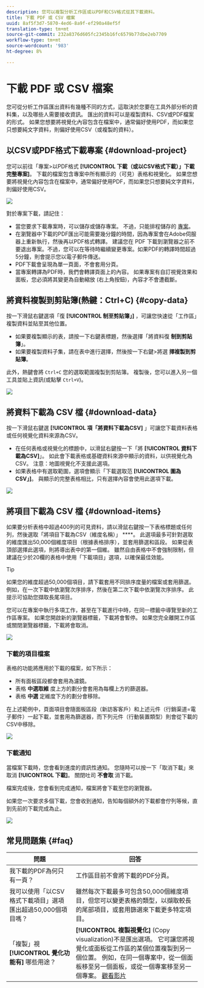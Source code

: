 ```yaml
---
description: 您可以複製分析工作區或以PDF和CSV格式從其下載資料。
title: 下載 PDF 或 CSV 檔案
uuid: 8af5f3d7-5870-4ed6-8a9f-ef290a48ef5f
translation-type: tm+mt
source-git-commit: 232a8376d605fc2345b16fc6579b77dbe2eb7709
workflow-type: tm+mt
source-wordcount: '983'
ht-degree: 8%

---
```



# 下載 PDF 或 CSV 檔案

您可從分析工作區匯出資料有幾種不同的方式，這取決於您要在工具外部分析的資料集，以及哪些人需要接收資訊。 匯出的資料可以是複製資料、CSV或PDF檔案的形式。 如果您想要將視覺化內容包含在檔案中，通常偏好使用PDF，而如果您只想要純文字資料，則偏好使用CSV（或複製的資料）。

## 以CSV或PDF格式下載專案 {#download-project}

您可以前往「專案>以PDF格式 **[!UICONTROL 下載（或以CSV格式下載）」下載完整專案]**。 下載的檔案包含專案中所有顯示的（可見）表格和視覺化。 如果您想要將視覺化內容包含在檔案中，通常偏好使用PDF，而如果您只想要純文字資料，則偏好使用CSV。

![](assets/download-project.png)

對於專案下載，請記住：

* 當您要求下載專案時，可以儲存或儲存專案。 不過，只能排程儲存的 [專案](https://docs.adobe.com/content/help/en/analytics/analyze/analysis-workspace/curate-share/t-schedule-report.html)。
* 在瀏覽器中下載的PDF匯出可能需要幾分鐘的時間，因為專案會在Adobe伺服器上重新執行，然後再以PDF格式轉譯。 建議您在 PDF 下載到瀏覽器之前不要退出專案。不過，您可以在等待時繼續變更專案。如果PDF的轉譯時間超過5分鐘，則會提示您以電子郵件傳送。
* PDF下載會呈現為單一頁面，不會套用分頁。
* 當專案轉譯為PDF時，我們會轉譯頁面上的內容。 如果專案有自訂視覺效果和面板，您必須將其變更為自動縮放 (右上角按鈕)，內容才不會遭截斷。

## 將資料複製到剪貼簿(熱鍵：Ctrl+C) {#copy-data}

按一下滑鼠右鍵選項「復 **[!UICONTROL 制至剪貼簿」]** ，可讓您快速從「工作區」複製資料並貼至其他位置。

* 如果要複製顯示的表，請按一下右鍵表標題，然後選擇「將資料復 **制到剪貼簿**」。
* 如果要複製資料子集，請在表中進行選擇，然後按一下右鍵>將選 **擇複製到剪貼簿**。

此外，熱鍵會將 `Ctrl+C` 您的選取範圍複製到剪貼簿。 複製後，您可以進入另一個工具並貼上資訊(或點擊 `Ctrl+V`)。

![](assets/copy-selection.png)

## 將資料下載為 CSV 檔 {#download-data}

按一下滑鼠右鍵選 **[!UICONTROL 項「將資料下載為CSV]** 」可讓您下載資料表格或任何視覺化資料來源為CSV。

* 在任何表格或視覺化的標題中，以滑鼠右鍵按一下「將 **[!UICONTROL 資料下載為CSV]**」。 如此會下載表格或基礎資料來源中顯示的資料，以供視覺化為CSV。 注意：地圖視覺化不支援此選項。
* 如果表格中有選取範圍，選項會顯示「下載選取范 **[!UICONTROL 圍為CSV」]**。 與顯示的完整表格相比，只有選擇內容會使用此選項下載。

![](assets/download-data-viz.png)

## 將項目下載為 CSV 檔 {#download-items}

如果要分析表格中超過400列的可見資料，請以滑鼠右鍵按一下表格標題或任何列，然後選取「將項目下載為CSV（維度名稱）」 ****。 此選項最多可針對選取的維度匯出50,000個維度項目（根據表格排序），並套用篩選和區段。 如果從表頂部選擇此選項，則將導出表中的第一個維。 雖然自由表格中不會強制限制，但建議在少於20欄的表格中使用「下載項目」選項，以確保最佳效能。

>[!TIP]
>
> 如果您的維度超過50,000個項目，請下載套用不同排序度量的檔案或套用篩選。 例如，在一次下載中依瀏覽次序排序，然後在第二次下載中依瀏覽次序排序。 此提示可協助您擷取長尾項目。

您可以在專案中執行多項工作，甚至在下載進行中時，在同一標籤中導覽至新的工作區專案。 如果您開啟新的瀏覽器標籤，下載將會暫停。 如果您完全離開工作區或關閉瀏覽器標籤，下載將會取消。

![](assets/download-items.png)

### 下載的項目檔案

表格的功能將應用於下載的檔案，如下所示：

* 所有面板區段都會套用為濾鏡。
* 表格 **中選取維** 度上方的劃分會套用為每欄上方的篩選器。
* 表格 **中選** 定維度下方的劃分會移除。

在上述範例中，頁面項目會隨面板區段（新訪客客戶）和上述元件（行銷渠道=電子郵件）一起下載，並套用為篩選器，而下列元件（行動裝置類型）則會從下載的CSV中移除。

![](assets/downloaded-file.png)

### 下載通知

當檔案下載時，您會看到進度的資訊性通知。 您隨時可以按一下「取消下載」來取消 **[!UICONTROL 下載]**。 關閉吐司 **不會取** 消下載。

檔案完成後，您會看到完成通知，檔案將會下載至您的瀏覽器。

如果您一次要求多個下載，您會收到通知，告知每個額外的下載都會佇列等候，直到先前的下載完成為止。

![](assets/toast.png)

## 常見問題集 {#faq}

| 問題 | 回答 |
| --- | --- |
| 我下載的PDF為何只有一頁？ | 工作區目前不會將下載的PDF分頁。 |
| 我可以使用「以CSV格式下載項目」選項匯出超過50,000個項目嗎？ | 雖然每次下載最多可包含50,000個維度項目，但您可以變更表格的類型，以擷取較長的尾部項目，或套用篩選來下載更多特定項目。 |
| 「複製」視 **[!UICONTROL 覺化功能有]** 哪些用途？ | **[!UICONTROL 複製視覺化]** (Copy visualization)不是匯出選項。 它可讓您將視覺化或面板從工作區的某個位置複製到另一個位置。 例如，在同一個專案中，從一個面板移至另一個面板，或從一個專案移至另一個專案。 [觀看影片](https://www.youtube.com/watch?v=lvmAdKNfWQw) |

